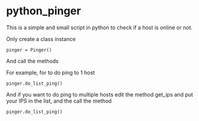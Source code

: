 # python_pinger

This is a simple and small script in python to check if a host is online or not.

Only create a class instance

	pinger = Pinger()

And call the methods

For example, for to do ping to 1 host 

	pinger.do_list_ping()

And if you want to do ping to multiple hosts edit the method get_ips and put your IPS in the list, and the call the method

	pinger.do_list_ping()